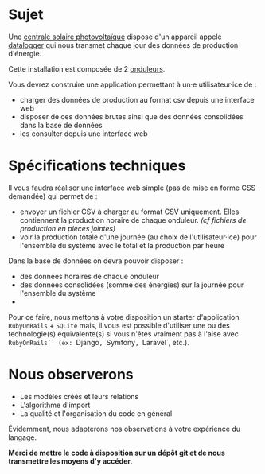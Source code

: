 # Sujet

Une [centrale solaire photovoltaïque](https://fr.wikipedia.org/wiki/Centrale_solaire_photovolta%C3%AFque) dispose d'un appareil appelé [datalogger](https://en.wikipedia.org/wiki/Data_logger) qui nous transmet chaque jour des données de production d'énergie.

Cette installation est composée de 2 [onduleurs](https://fr.wikipedia.org/wiki/Onduleur).

Vous devrez construire une application permettant à un·e utilisateur·ice de :

- charger des données de production au format csv depuis une interface web
- disposer de ces données brutes ainsi que des données consolidées dans la base de données
- les consulter depuis une interface web

# Spécifications techniques

Il vous faudra réaliser une interface web simple (pas de mise en forme CSS demandée) qui permet de :
- envoyer un fichier CSV à charger au format CSV uniquement. Elles contiennent la production horaire de chaque onduleur. *(cf fichiers de production en pièces jointes)*
- voir la production totale d'une journée (au choix de l'utilisateur·ice) pour l'ensemble du système avec le total et la production par heure

Dans la base de données on devra pouvoir disposer :
- des données horaires de chaque onduleur
- des données consolidées (somme des énergies) sur la journée pour l'ensemble du système
-
Pour ce faire, nous mettons à votre disposition un starter d'application `RubyOnRails` + `SQLite` mais, il vous est possible d'utiliser une ou des technologie(s) équivalente(s) si vous n'êtes vraiment pas à l'aise avec `RubyOnRails`` (ex: `Django`, `Symfony`, `Laravel`, etc.).

# Nous observerons

- Les modèles créés et leurs relations
- L'algorithme d'import
- La qualité et l'organisation du code en général

Évidemment, nous adapterons nos observations à votre expérience du langage.

**Merci de mettre le code à disposition sur un dépôt git et de nous transmettre les moyens d'y accéder.**
